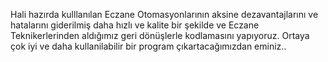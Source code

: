 Hali hazırda kulllanılan Eczane Otomasyonlarının aksine dezavantajlarını ve hatalarını giderilmiş daha hızlı ve kalite bir şekilde ve Eczane Teknikerlerinden aldığımız geri dönüşlerle kodlamasını yapıyoruz.
Ortaya çok iyi ve daha kullanilabilir bir program çıkartacağımızdan eminiz..
  
   
    
